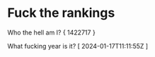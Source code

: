 # Fuck the rankings

Who the hell am I?
{ 1422717 }

What fucking year is it?
[ 2024-01-17T11:11:55Z ]
